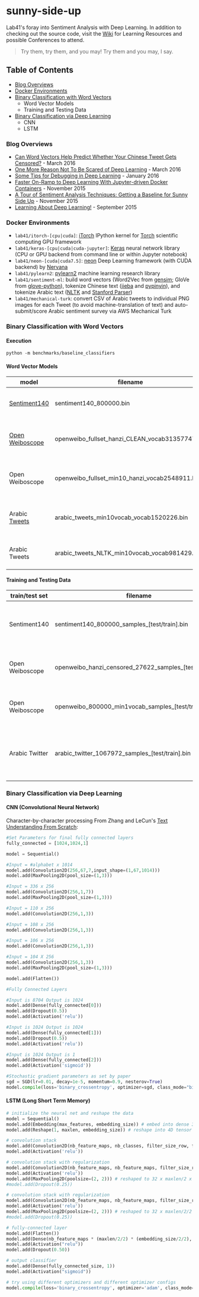 # sunny-side-up

Lab41's foray into Sentiment Analysis with Deep Learning.  In addition to checking out the source code, visit the [Wiki](https://github.com/Lab41/sunny-side-up/wiki) for Learning Resources and possible Conferences to attend.

> Try them, try them, and you may! Try them and you may, I say.

## Table of Contents
- [Blog Overviews](#Blog-Overviews)
- [Docker Environments](#Docker-Environments)
- [Binary Classification with Word Vectors](#Binary-Classification-with-Word-Vectors)
  - Word Vector Models
  - Training and Testing Data
- [Binary Classification via Deep Learning](#Binary-Classification-via-Deep-Learning)
  - CNN
  - LSTM


### Blog Overviews
- [Can Word Vectors Help Predict Whether Your Chinese Tweet Gets Censored?](http://www.lab41.org/will-your-chinese-tweet-get-censored/) - March 2016
- [One More Reason Not To Be Scared of Deep Learning](http://www.lab41.org/one-more-reason-not-to-be-scared-of-deep-learning/) - March 2016
- [Some Tips for Debugging in Deep Learning](http://www.lab41.org/some-tips-for-debugging-in-deep-learning-2/) - January 2016
- [Faster On-Ramp to Deep Learning With Jupyter-driven Docker Containers](http://www.lab41.org/faster-on-ramp-to-deep-learning-with-jupyter-driven-docker-containers/) - November 2015
- [A Tour of Sentiment Analysis Techniques: Getting a Baseline for Sunny Side Up](http://www.lab41.org/a-tour-of-sentiment-analysis-techniques-getting-a-baseline-for-sunny-side-up/) - November 2015
- [Learning About Deep Learning!](http://www.lab41.org/learning-about-deep-learning/) - September 2015

### Docker Environments
- ```lab41/itorch-[cpu|cuda]```: [iTorch](https://github.com/facebook/iTorch) IPython kernel for [Torch](http://torch.ch/) scientific computing GPU framework
- ```lab41/keras-[cpu|cuda|cuda-jupyter]```: [Keras](http://keras.io/) neural network library (CPU or GPU backend from command line or within Jupyter notebook)
- ```lab41/neon-[cuda|cuda7.5]```: [neon](https://github.com/NervanaSystems/neon) Deep Learning framework (with CUDA backend) by [Nervana](http://www.nervanasys.com/)
- ```lab41/pylearn2```: [pylearn2](https://github.com/lisa-lab/pylearn2) machine learning research library
- ```lab41/sentiment-ml```: build word vectors (Word2Vec from [gensim](https://radimrehurek.com/gensim/); GloVe from [glove-python](https://github.com/maciejkula/glove-python)), tokenize Chinese text ([jieba](https://github.com/fxsjy/jieba) and [pypinyin](https://github.com/mozillazg/python-pinyin)), and tokenize Arabic text ([NLTK](http://www.nltk.org/api/nltk.tokenize.html) and [Stanford Parser](http://nlp.stanford.edu/software/lex-parser.shtml))
- ```lab41/mechanical-turk```: convert CSV of Arabic tweets to individual PNG images for each Tweet (to avoid machine-translation of text) and auto-submit/score Arabic sentiment survey via AWS Mechanical Turk

### Binary Classification with Word Vectors
#### Execution
```python -m benchmarks/baseline_classifiers```

#### Word Vector Models
| model | filename | filesize | vocabulary | details |
|-------|----------|----------|------------|---------|
|[Sentiment140](http://help.sentiment140.com/for-students/) | sentiment140_800000.bin | 153M | 83,586 | [gensim](https://radimrehurek.com/gensim/models/word2vec.html) Word2Vec(size=200, window=5, min_count=10)
|[Open Weiboscope](http://weiboscope.jmsc.hku.hk/datazip/) | openweibo_fullset_hanzi_CLEAN_vocab31357747.bin | 56G | 31,357,746 | [jieba](https://github.com/fxsjy/jieba)-tokenized Hanzi Word2Vec(size=200, window=5, **min_count=1**) |
| Open Weiboscope | openweibo_fullset_min10_hanzi_vocab2548911.bin | 4.6G | 2,548,911 | jieba-tokenized Hanzi Word2Vec(size=200, window=5, **min_count=10**) |
| Arabic [Tweets](https://dev.twitter.com/streaming/public) | arabic_tweets_min10vocab_vocab1520226.bin | 1.2G | 1,520,226 | **[Stanford Parser](http://nlp.stanford.edu/software/lex-parser.shtml)-tokenized** Word2Vec(size=200, window=5, min_count=10)
| Arabic Tweets | arabic_tweets_NLTK_min10vocab_vocab981429.bin | 759M | 981,429 | **[NLTK](http://www.nltk.org/api/nltk.tokenize.html)-tokenized** Word2Vec(size=200, window=5, min_count=10)

#### Training and Testing Data
| train/test set | filename | filesize | details |
|----------------|----------|----------|---------|
| Sentiment140 | sentiment140_800000_samples_[test/train].bin | 183M | 80/20 split of 1.6M emoticon-labeled Tweets |
| Open Weiboscope | openweibo_hanzi_censored_27622_samples_[test/train].bin | 25M | 80/20 split of 55,244 censored posts
| Open Weiboscope | openweibo_800000_min1vocab_samples_[test/train].bin | 564M | 80/20 split of 1.6M deleted posts
| Arabic Twitter | arabic_twitter_1067972_samples_[test/train].bin | 912M | 80/20 split of 2,135,944 emoticon-and-emoji labeled Tweets

### Binary Classification via Deep Learning
#### CNN (Convolutional Neural Network)
Character-by-character processing From Zhang and LeCun's [Text Understanding From Scratch](http://arxiv.org/pdf/1502.01710v4.pdf):
```python
#Set Parameters for final fully connected layers
fully_connected = [1024,1024,1]

model = Sequential()

#Input = #alphabet x 1014
model.add(Convolution2D(256,67,7,input_shape=(1,67,1014)))
model.add(MaxPooling2D(pool_size=(1,3)))

#Input = 336 x 256
model.add(Convolution2D(256,1,7))
model.add(MaxPooling2D(pool_size=(1,3)))

#Input = 110 x 256
model.add(Convolution2D(256,1,3))

#Input = 108 x 256
model.add(Convolution2D(256,1,3))

#Input = 106 x 256
model.add(Convolution2D(256,1,3))

#Input = 104 X 256
model.add(Convolution2D(256,1,3))
model.add(MaxPooling2D(pool_size=(1,3)))

model.add(Flatten())

#Fully Connected Layers

#Input is 8704 Output is 1024
model.add(Dense(fully_connected[0]))
model.add(Dropout(0.5))
model.add(Activation('relu'))

#Input is 1024 Output is 1024
model.add(Dense(fully_connected[1]))
model.add(Dropout(0.5))
model.add(Activation('relu'))

#Input is 1024 Output is 1
model.add(Dense(fully_connected[2]))
model.add(Activation('sigmoid'))

#Stochastic gradient parameters as set by paper
sgd = SGD(lr=0.01, decay=1e-5, momentum=0.9, nesterov=True)
model.compile(loss='binary_crossentropy', optimizer=sgd, class_mode="binary")
```

#### LSTM (Long Short Term Memory)
```python
# initialize the neural net and reshape the data
model = Sequential()
model.add(Embedding(max_features, embedding_size)) # embed into dense 3D float tensor (samples, maxlen, embedding_size)
model.add(Reshape(1, maxlen, embedding_size)) # reshape into 4D tensor (samples, 1, maxlen, embedding_size)

# convolution stack
model.add(Convolution2D(nb_feature_maps, nb_classes, filter_size_row, filter_size_col, border_mode='full')) # reshaped to 32 x maxlen x 256 (32 x 100 x 256)
model.add(Activation('relu'))

# convolution stack with regularization
model.add(Convolution2D(nb_feature_maps, nb_feature_maps, filter_size_row, filter_size_col, border_mode='full')) # reshaped to 32 x maxlen x 256 (32 x 100 x 256)
model.add(Activation('relu'))
model.add(MaxPooling2D(poolsize=(2, 2))) # reshaped to 32 x maxlen/2 x 256/2 (32 x 50 x 128)
#model.add(Dropout(0.25))

# convolution stack with regularization
model.add(Convolution2D(nb_feature_maps, nb_feature_maps, filter_size_row, filter_size_col)) # reshaped to 32 x 50 x 128
model.add(Activation('relu'))
model.add(MaxPooling2D(poolsize=(2, 2))) # reshaped to 32 x maxlen/2/2 x 256/2/2 (32 x 25 x 64)
#model.add(Dropout(0.25))

# fully-connected layer
model.add(Flatten())
model.add(Dense(nb_feature_maps * (maxlen/2/2) * (embedding_size/2/2), fully_connected_size))
model.add(Activation("relu"))
model.add(Dropout(0.50))

# output classifier
model.add(Dense(fully_connected_size, 1))
model.add(Activation("sigmoid"))

# try using different optimizers and different optimizer configs
model.compile(loss='binary_crossentropy', optimizer='adam', class_mode="binary")
```
